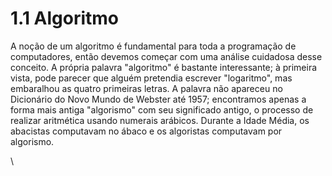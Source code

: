 # 1.1 Algoritmo

A noção de um algoritmo é fundamental para toda a programação de computadores, então devemos começar com uma análise cuidadosa desse conceito. A própria palavra "algoritmo" é bastante interessante; à primeira vista, pode parecer que alguém pretendia escrever "logaritmo", mas embaralhou as quatro primeiras letras. A palavra não apareceu no Dicionário do Novo Mundo de Webster até 1957; encontramos apenas a forma mais antiga "algorismo" com seu significado antigo, o processo de realizar aritmética usando numerais arábicos. Durante a Idade Média, os abacistas computavam no ábaco e os algoristas computavam por algorismo.

\
